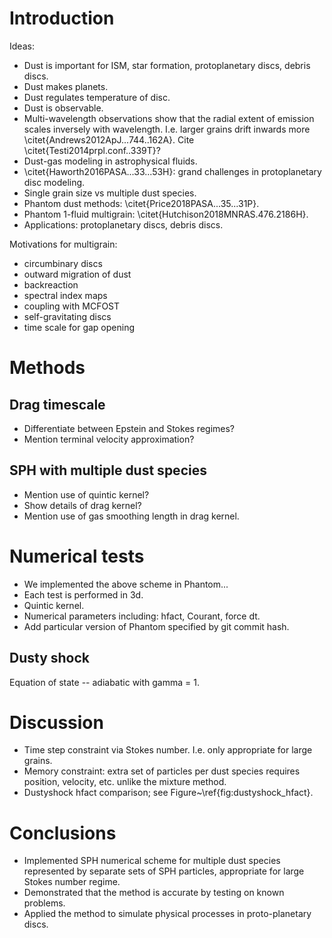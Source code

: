 # Introduction

Ideas:

- Dust is important for ISM, star formation, protoplanetary discs, debris discs.
- Dust makes planets.
- Dust regulates temperature of disc.
- Dust is observable.
- Multi-wavelength observations show that the radial extent of emission scales inversely with wavelength. I.e. larger grains drift inwards more \citet{Andrews2012ApJ...744..162A}. Cite \citet{Testi2014prpl.conf..339T}?
- Dust-gas modeling in astrophysical fluids.
- \citet{Haworth2016PASA...33...53H}: grand challenges in protoplanetary disc modeling.
- Single grain size vs multiple dust species.
- Phantom dust methods: \citet{Price2018PASA...35...31P}.
- Phantom 1-fluid multigrain: \citet{Hutchison2018MNRAS.476.2186H}.
- Applications: protoplanetary discs, debris discs.

Motivations for multigrain:

- circumbinary discs
- outward migration of dust
- backreaction
- spectral index maps
- coupling with MCFOST
- self-gravitating discs
- time scale for gap opening

# Methods

## Drag timescale

- Differentiate between Epstein and Stokes regimes?
- Mention terminal velocity approximation?

## SPH with multiple dust species

- Mention use of quintic kernel?
- Show details of drag kernel?
- Mention use of gas smoothing length in drag kernel.

# Numerical tests

- We implemented the above scheme in Phantom...
- Each test is performed in 3d.
- Quintic kernel.
- Numerical parameters including: hfact, Courant, force dt.
- Add particular version of Phantom specified by git commit hash.

## Dusty shock

Equation of state -- adiabatic with gamma = 1.

# Discussion

- Time step constraint via Stokes number. I.e. only appropriate for large grains.
- Memory constraint: extra set of particles per dust species requires position, velocity, etc. unlike the mixture method.
- Dustyshock hfact comparison; see Figure~\ref{fig:dustyshock_hfact}.

# Conclusions

- Implemented SPH numerical scheme for multiple dust species represented by separate sets of SPH particles, appropriate for large Stokes number regime.
- Demonstrated that the method is accurate by testing on known problems.
- Applied the method to simulate physical processes in proto-planetary discs.
